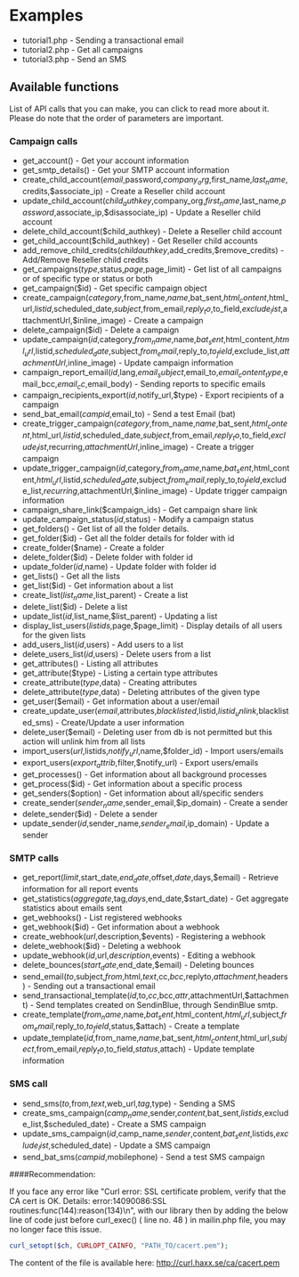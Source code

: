 # Examples

 * tutorial1.php - Sending a transactional email
 * tutorial2.php - Get all campaigns
 * tutorial3.php - Send an SMS

## Available functions

List of API calls that you can make, you can click to read more about it. Please do note that the order of parameters are important.


### Campaign calls

 * get_account() - Get your account information
 * get_smtp_details() - Get your SMTP account information
 * create_child_account($email,$password,$company_org,$first_name,$last_name,$credits,$associate_ip) - Create a Reseller child account
 * update_child_account($child_authkey,$company_org,$first_name,$last_name,$password,$associate_ip,$disassociate_ip) - Update a Reseller child account
 * delete_child_account($child_authkey) - Delete a Reseller child account
 * get_child_account($child_authkey) - Get Reseller child accounts
 * add_remove_child_credits($childauthkey,$add_credits,$remove_credits) - Add/Remove Reseller child credits
 * get_campaigns($type,$status,$page,$page_limit) - Get list of all campaigns or of specific type or status or both
 * get_campaign($id) - Get specific campaign object
 * create_campaign($category,$from_name,$name,$bat_sent,$html_content,$html_url,$listid,$scheduled_date,$subject,$from_email,$reply_to,$to_field,$exclude_list,$attachmentUrl,$inline_image) - Create a campaign
 * delete_campaign($id) - Delete a campaign
 * update_campaign($id,$category,$from_name,$name,$bat_sent,$html_content,$html_url,$listid,$scheduled_date,$subject,$from_email,$reply_to,$to_field,$exclude_list,$attachmentUrl,$inline_image) - Update campaign information
 * campaign_report_email($id,$lang,$email_subject,$email_to,$email_content_type,$email_bcc,$email_cc,$email_body) - Sending reports to specific emails
 * campaign_recipients_export($id,$notify_url,$type) - Export recipients of a campaign
 * send_bat_email($campid,$email_to) - Send a test Email (bat)
 * create_trigger_campaign($category,$from_name,$name,$bat_sent,$html_content,$html_url,$listid,$scheduled_date,$subject,$from_email,$reply_to,$to_field,$exclude_list,$recurring,$attachmentUrl,$inline_image) - Create a trigger campaign
 * update_trigger_campaign($id,$category,$from_name,$name,$bat_sent,$html_content,$html_url,$listid,$scheduled_date,$subject,$from_email,$reply_to,$to_field,$exclude_list,$recurring,$attachmentUrl,$inline_image) - Update trigger campaign information
 * campaign_share_link($campaign_ids) - Get campaign share link
 * update_campaign_status($id,$status) - Modify a campaign status
 * get_folders() - Get list of all the folder details.
 * get_folder($id) - Get all the folder details for folder with id <id>
 * create_folder($name) - Create a folder
 * delete_folder($id) - Delete folder with folder id <id>
 * update_folder($id,$name) - Update folder with folder id <id>
 * get_lists() - Get all the lists
 * get_list($id) - Get information about a list
 * create_list($list_name,$list_parent) - Create a list
 * delete_list($id) - Delete a list
 * update_list($id,$list_name,$list_parent) - Updating a list
 * display_list_users($listids,$page,$page_limit) - Display details of all users for the given lists
 * add_users_list($id,$users) - Add users to a list
 * delete_users_list($id,$users) - Delete users from a list
 * get_attributes() - Listing all attributes
 * get_attribute($type) - Listing a certain type attributes
 * create_attribute($type,$data) - Creating attributes
 * delete_attribute($type,$data) - Deleting attributes of the given type
 * get_user($email) - Get information about a user/email
 * create_update_user($email,$attributes,$blacklisted,$listid,$listid_unlink,$blacklisted_sms) - Create/Update a user information
 * delete_user($email) - Deleting user from db is not permitted but this action will unlink him from all lists
 * import_users($url,$listids,$notify_url,$name,$folder_id) - Import users/emails
 * export_users($export_attrib,$filter,$notify_url) - Export users/emails
 * get_processes() - Get information about all background processes
 * get_process($id) - Get information about a specific process
 * get_senders($option) - Get information about all/specific senders
 * create_sender($sender_name,$sender_email,$ip_domain) - Create a sender
 * delete_sender($id) - Delete a sender
 * update_sender($id,$sender_name,$sender_email,$ip_domain) - Update a sender

### SMTP calls

 * get_report($limit,$start_date,$end_date,$offset,$date,$days,$email) - Retrieve information for all report events
 * get_statistics($aggregate,$tag,$days,$end_date,$start_date) - Get aggregate statistics about emails sent
 * get_webhooks() - List registered webhooks
 * get_webhook($id) - Get information about a webhook
 * create_webhook($url,$description,$events) - Registering a webhook
 * delete_webhook($id) - Deleting a webhook
 * update_webhook($id,$url,$description,$events) - Editing a webhook
 * delete_bounces($start_date,$end_date,$email) - Deleting bounces
 * send_email($to,$subject,$from,$html,$text,$cc,$bcc,$replyto,$attachment,$headers) - Sending out a transactional email
 * send_transactional_template($id,$to,$cc,$bcc,$attr,$attachmentUrl,$attachment) - Send templates created on SendinBlue, through SendinBlue smtp.
 * create_template($from_name,$name,$bat_sent,$html_content,$html_url,$subject,$from_email,$reply_to,$to_field,$status,$attach) - Create a template 
 * update_template($id,$from_name,$name,$bat_sent,$html_content,$html_url,$subject,$from_email,$reply_to,$to_field,$status,$attach) - Update template information

### SMS call

 * send_sms($to,$from,$text,$web_url,$tag,$type) - Sending a SMS
 * create_sms_campaign($camp_name,$sender,$content,$bat_sent,$listids,$exclude_list,$scheduled_date) - Create a SMS campaign
 * update_sms_campaign($id,$camp_name,$sender,$content,$bat_sent,$listids,$exclude_list,$scheduled_date) - Update a SMS campaign
 * send_bat_sms($campid,$mobilephone) - Send a test SMS campaign

####Recommendation:

If you face any error like "Curl error: SSL certificate problem, verify that the CA cert is OK. Details: error:14090086:SSL routines:func(144):reason(134)\n", with our library then by adding the below line of code just before curl_exec() ( line no. 48 ) in mailin.php file, you may no longer face this issue.
```PHP
curl_setopt($ch, CURLOPT_CAINFO, "PATH_TO/cacert.pem");
```
The content of the file is available here: http://curl.haxx.se/ca/cacert.pem
